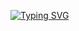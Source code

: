 [![Typing SVG](https://readme-typing-svg.herokuapp.com?font=Fira+Code&size=30&pause=1000&width=480&lines=HELLO+GUYS!!%2C+I'am+Evanskyzx)](https://git.io/typing-svg)
